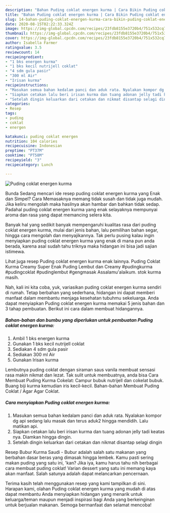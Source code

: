 ```yaml
---
description: "Bahan Puding coklat energen kurma | Cara Bikin Puding coklat energen kurma Yang Mudah Dan Praktis"
title: "Bahan Puding coklat energen kurma | Cara Bikin Puding coklat energen kurma Yang Mudah Dan Praktis"
slug: 14-bahan-puding-coklat-energen-kurma-cara-bikin-puding-coklat-energen-kurma-yang-mudah-dan-praktis
date: 2020-08-15T02:22:33.324Z
image: https://img-global.cpcdn.com/recipes/23fdb8155e3720b4/751x532cq70/puding-coklat-energen-kurma-foto-resep-utama.jpg
thumbnail: https://img-global.cpcdn.com/recipes/23fdb8155e3720b4/751x532cq70/puding-coklat-energen-kurma-foto-resep-utama.jpg
cover: https://img-global.cpcdn.com/recipes/23fdb8155e3720b4/751x532cq70/puding-coklat-energen-kurma-foto-resep-utama.jpg
author: Isabella Farmer
ratingvalue: 3.5
reviewcount: 14
recipeingredient:
- "1 bks energen kurma"
- "1 bks kecil nutrijell coklat"
- "4 sdm gula pasir"
- "300 ml Air"
- "Irisan kurma"
recipeinstructions:
- "Masukan semua bahan kedalam panci dan aduk rata. Nyalakan kompor dg api sedang lalu masak dan terus aduk2 hingga mendidih. Lalu matikan api."
- "Siapkan cetakan lalu beri irisan kurma dan tuang adonan jelly tadi keatas nya. Diamkan hingga dingin."
- "Setelah dingin keluarkan dari cetakan dan nikmat disantap selagi dingin"
categories:
- Resep
tags:
- puding
- coklat
- energen

katakunci: puding coklat energen 
nutrition: 104 calories
recipecuisine: Indonesian
preptime: "PT37M"
cooktime: "PT58M"
recipeyield: "3"
recipecategory: Lunch

---
```



![Puding coklat energen kurma](https://img-global.cpcdn.com/recipes/23fdb8155e3720b4/751x532cq70/puding-coklat-energen-kurma-foto-resep-utama.jpg)

Bunda Sedang mencari ide resep puding coklat energen kurma yang Enak dan Simpel? Cara Memasaknya memang tidak susah dan tidak juga mudah. Jika keliru mengolah maka hasilnya akan hambar dan bahkan tidak sedap. Padahal puding coklat energen kurma yang enak selayaknya mempunyai aroma dan rasa yang dapat memancing selera kita.

Banyak hal yang sedikit banyak mempengaruhi kualitas rasa dari puding coklat energen kurma, mulai dari jenis bahan, lalu pemilihan bahan segar, hingga cara mengolah dan menyajikannya. Tak perlu pusing kalau ingin menyiapkan puding coklat energen kurma yang enak di mana pun anda berada, karena asal sudah tahu triknya maka hidangan ini bisa jadi sajian istimewa.

Lihat juga resep Puding coklat energen kurma enak lainnya. Puding Coklat Kurma Creamy Super Enak Puding Lembut dan Creamy #pudingkurma #pudingcoklat #pudinglembut #gengmasak Assalamu&#39;alaikum. stok kurma masih.


Nah, kali ini kita coba, yuk, variasikan puding coklat energen kurma sendiri di rumah. Tetap berbahan yang sederhana, hidangan ini dapat memberi manfaat dalam membantu menjaga kesehatan tubuhmu sekeluarga. Anda dapat menyiapkan Puding coklat energen kurma memakai 5 jenis bahan dan 3 tahap pembuatan. Berikut ini cara dalam membuat hidangannya.

<!--inarticleads1-->

##### Bahan-bahan dan bumbu yang diperlukan untuk pembuatan Puding coklat energen kurma:

1. Ambil 1 bks energen kurma
1. Gunakan 1 bks kecil nutrijell coklat
1. Sediakan 4 sdm gula pasir
1. Sediakan 300 ml Air
1. Gunakan Irisan kurma


Lembutnya puding coklat dengan siraman saus vanila membuat sensasi rasa makin nikmat dan lezat. Tak sulit untuk membuatnya, anda bisa Cara Membuat Puding Kurma Cokelat: Campur bubuk nutrijell dan cokelat bubuk. Buang biji kurma kemudian iris kecil-kecil. Bahan-bahan Membuat Puding Coklat / Agar Agar Coklat. 

<!--inarticleads2-->

##### Cara menyiapkan Puding coklat energen kurma:

1. Masukan semua bahan kedalam panci dan aduk rata. Nyalakan kompor dg api sedang lalu masak dan terus aduk2 hingga mendidih. Lalu matikan api.
1. Siapkan cetakan lalu beri irisan kurma dan tuang adonan jelly tadi keatas nya. Diamkan hingga dingin.
1. Setelah dingin keluarkan dari cetakan dan nikmat disantap selagi dingin


Resep Bubur Kurma Saudi - Bubur adalah salah satu makanan yang berbahan dasar beras yang dimasak hingga lembek. Kamu pasti sering makan puding yang satu ini, &#39;kan? Jika iya, kamu harus tahu nih berbagai cara membuat puding coklat! Varian dessert yang satu ini memang kaya akan manfaat. Salah satunya adalah dapat melancarkan pencernaan. 

Terima kasih telah menggunakan resep yang kami tampilkan di sini. Harapan kami, olahan Puding coklat energen kurma yang mudah di atas dapat membantu Anda menyiapkan hidangan yang menarik untuk keluarga/teman maupun menjadi inspirasi bagi Anda yang berkeinginan untuk berjualan makanan. Semoga bermanfaat dan selamat mencoba!
